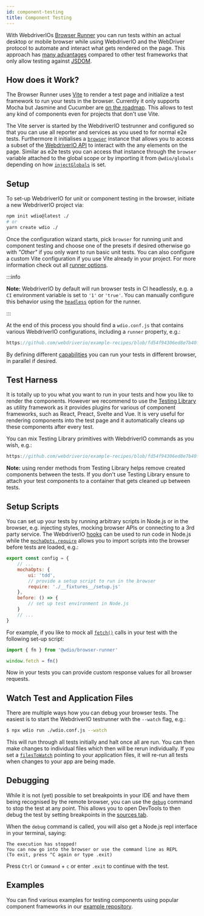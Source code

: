 ```yaml
---
id: component-testing
title: Component Testing
---
```


With WebdriverIOs [Browser Runner](/docs/runner#browser-runner) you can run tests within an actual desktop or mobile browser while using WebdriverIO and the WebDriver protocol to automate and interact what gets rendered on the page. This approach has [many advantages](/docs/runner#browser-runner) compared to other test frameworks that only allow testing against [JSDOM](https://www.npmjs.com/package/jsdom).

## How does it Work?

The Browser Runner uses [Vite](https://vitejs.dev/) to render a test page and initialize a test framework to run your tests in the browser. Currently it only supports Mocha but Jasmine and Cucumber are [on the roadmap](https://github.com/orgs/webdriverio/projects/1). This allows to test any kind of components even for projects that don't use Vite.

The Vite server is started by the WebdriverIO testrunner and configured so that you can use all reporter and services as you used to for normal e2e tests. Furthermore it initialises a [`browser`](/docs/api/browser) instance that allows you to access a subset of the [WebdriverIO API](/docs/api) to interact with the any elements on the page. Similar as e2e tests you can access that instance through the `browser` variable attached to the global scope or by importing it from `@wdio/globals` depending on how [`injectGlobals`](/docs/api/globals) is set.

## Setup

To set-up WebdriverIO for unit or component testing in the browser, initiate a new WebdriverIO project via:

```bash
npm init wdio@latest ./
# or
yarn create wdio ./
```

Once the configuration wizard starts, pick `browser` for running unit and component testing and choose one of the presets if desired otherwise go with _"Other"_ if you only want to run basic unit tests. You can also configure a custom Vite configuration if you use Vite already in your project. For more information check out all [runner options](/docs/runner#runner-options).

:::info

__Note:__ WebdriverIO by default will run browser tests in CI headlessly, e.g. a `CI` environment variable is set to `'1'` or `'true'`. You can manually configure this behavior using the [`headless`](/docs/runner#headless) option for the runner.

:::

At the end of this process you should find a `wdio.conf.js` that contains various WebdriverIO configurations, including a `runner` property, e.g.:

```ts reference useHTTPS runmeRepository="git@github.com:webdriverio/example-recipes.git" runmeFileToOpen="component-testing%2FREADME.md"
https://github.com/webdriverio/example-recipes/blob/fd54f94306ed8e7b40f967739164dfe4d6d76b41/wdio.comp.conf.js
```

By defining different [capabilities](/docs/configuration#capabilities) you can run your tests in different browser, in parallel if desired.

## Test Harness

It is totally up to you what you want to run in your tests and how you like to render the components. However we recommend to use the [Testing Library](https://testing-library.com/) as utility framework as it provides plugins for various of component frameworks, such as React, Preact, Svelte and Vue. It is very useful for rendering components into the test page and it automatically cleans up these components after every test.

You can mix Testing Library primitives with WebdriverIO commands as you wish, e.g.:

```js reference useHTTPS
https://github.com/webdriverio/example-recipes/blob/fd54f94306ed8e7b40f967739164dfe4d6d76b41/component-testing/svelte-example.js
```

__Note:__ using render methods from Testing Library helps remove created components between the tests. If you don't use Testing Library ensure to attach your test components to a container that gets cleaned up between tests.

## Setup Scripts

You can set up your tests by running arbitrary scripts in Node.js or in the browser, e.g. injecting styles, mocking browser APIs or connecting to a 3rd party service. The WebdriverIO [hooks](/docs/configuration#hooks) can be used to run code in Node.js while the [`mochaOpts.require`](/docs/frameworks#require) allows you to import scripts into the browser before tests are loaded, e.g.:

```js wdio.conf.js
export const config = {
    // ...
    mochaOpts: {
        ui: 'tdd',
        // provide a setup script to run in the browser
        require: './__fixtures__/setup.js'
    },
    before: () => {
        // set up test environment in Node.js
    }
    // ...
}
```

For example, if you like to mock all [`fetch()`](https://developer.mozilla.org/en-US/docs/Web/API/fetch) calls in your test with the following set-up script:

```js ./fixtures/setup.js
import { fn } from '@wdio/browser-runner'

window.fetch = fn()
```

Now in your tests you can provide custom response values for all browser requests.

## Watch Test and Application Files

There are multiple ways how you can debug your browser tests. The easiest is to start the WebdriverIO testrunner with the `--watch` flag, e.g.:

```sh
$ npx wdio run ./wdio.conf.js --watch
```

This will run through all tests initially and halt once all are run. You can then make changes to individual files which then will be rerun individually. If you set a [`filesToWatch`](/docs/configuration#filestowatch) pointing to your application files, it will re-run all tests when changes to your app are being made.

## Debugging

While it is not (yet) possible to set breakpoints in your IDE and have them being recognised by the remote browser, you can use the [`debug`](/docs/api/browser/debug) command to stop the test at any point. This allows you to open DevTools to then debug the test by setting breakpoints in the [sources tab](https://buddy.works/tutorials/debugging-javascript-efficiently-with-chrome-devtools).

When the `debug` command is called, you will also get a Node.js repl interface in your terminal, saying:

```
The execution has stopped!
You can now go into the browser or use the command line as REPL
(To exit, press ^C again or type .exit)
```

Press `Ctrl` or `Command` + `c` or enter `.exit` to continue with the test.

## Examples

You can find various examples for testing components using popular component frameworks in our [example repository](https://github.com/webdriverio/component-testing-examples).
